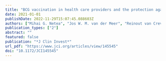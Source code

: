 ```yaml
---
title: "BCG vaccination in health care providers and the protection against COVID-19"
date: 2021-01-01
publishDate: 2022-11-29T15:07:45.088603Z
authors: ["Mihai G. Netea", "Jos W. M. van der Meer", "Reinout van Crevel"]
publication_types: ["2"]
abstract: ""
featured: false
publication: "*J Clin Invest*"
url_pdf: "https://www.jci.org/articles/view/145545"
doi: "10.1172/JCI145545"
---
```


